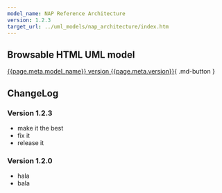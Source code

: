 ```yaml
---
model_name: NAP Reference Architecture
version: 1.2.3
target_url: ../uml_models/nap_architecture/index.htm
---
```


## Browsable HTML UML model

[{{page.meta.model_name}} version {{page.meta.version}}]({{page.meta.target_url}}){ .md-button }

## ChangeLog

### Version 1.2.3

- make it the best
- fix it
- release it

### Version 1.2.0

- hala
- bala
